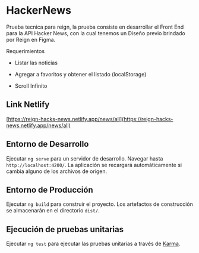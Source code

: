 # HackerNews

Prueba tecnica para reign, la prueba consiste en desarrollar el Front End para la API Hacker News, con la cual tenemos un Diseño previo brindado por Reign en Figma.

Requerimientos

* Listar las noticias

* Agregar a favoritos y obtener el listado (localStorage)

* Scroll Infinito

## Link Netlify

[https://reign-hacks-news.netlify.app/news/all](https://reign-hacks-news.netlify.app/news/all)

## Entorno de Desarrollo

Ejecutar `ng serve` para un servidor de desarrollo. Navegar hasta `http://localhost:4200/`. La aplicación se recargará automáticamente si cambia alguno de los archivos de origen.


## Entorno de Producción

Ejecutar `ng build` para construir el proyecto. Los artefactos de construcción se almacenarán en el directorio `dist/`.

## Ejecución de pruebas unitarias

Ejecutar `ng test` para ejecutar las pruebas unitarias a través de [Karma](https://karma-runner.github.io).
